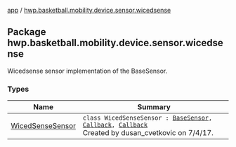 [app](../index.md) / [hwp.basketball.mobility.device.sensor.wicedsense](.)

## Package hwp.basketball.mobility.device.sensor.wicedsense

Wicedsense sensor implementation of the BaseSensor.

### Types

| Name | Summary |
|---|---|
| [WicedSenseSensor](-wiced-sense-sensor/index.md) | `class WicedSenseSensor : `[`BaseSensor`](../hwp.basketball.mobility.device.sensor/-base-sensor/index.md)`, `[`Callback`](../hwp.basketball.mobility.device.sensor.wicedsense.ledevicepicker/-device-picker/-callback/index.md)`, `[`Callback`](https://developer.android.com/reference/android/os/Handler/Callback.html)<br>Created by dusan_cvetkovic on 7/4/17. |
